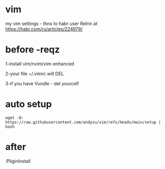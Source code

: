 # vim
my vim settings - thnx to habr user Relrin at https://habr.com/ru/articles/224979/

# before -reqz
1-install vim/nvim/vim-enhanced

2-your file ~/.vimrc will DEL

3-if you have Vundle - del yourcelf 

# auto setup
```
wget -O- https://raw.githubusercontent.com/andysu/vim/refs/heads/main/setup | bash
```
# after
:PliginInstall
